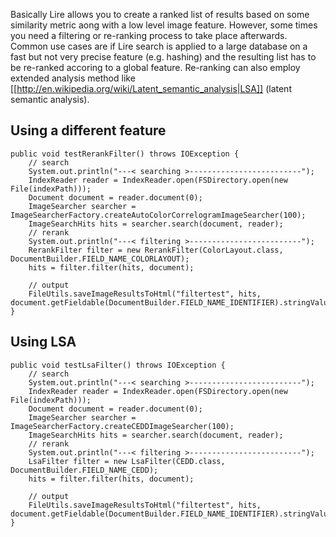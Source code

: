 Basically Lire allows you to create a ranked list of results based on some similarity metric aong with a low level image feature. However, some times you need a filtering or re-ranking process to take place afterwards. Common use cases are if Lire search is applied to a large database on a fast but not very precise feature (e.g. hashing) and the resulting list has to be re-ranked accoring to a global feature. Re-ranking can also employ extended analysis method like [[http://en.wikipedia.org/wiki/Latent_semantic_analysis|LSA]] (latent semantic analysis).

## Using a different feature

    public void testRerankFilter() throws IOException {
        // search
        System.out.println("---< searching >-------------------------");
        IndexReader reader = IndexReader.open(FSDirectory.open(new File(indexPath)));
        Document document = reader.document(0);
        ImageSearcher searcher = ImageSearcherFactory.createAutoColorCorrelogramImageSearcher(100);
        ImageSearchHits hits = searcher.search(document, reader);
        // rerank
        System.out.println("---< filtering >-------------------------");
        RerankFilter filter = new RerankFilter(ColorLayout.class, DocumentBuilder.FIELD_NAME_COLORLAYOUT);
        hits = filter.filter(hits, document);

        // output
        FileUtils.saveImageResultsToHtml("filtertest", hits, document.getFieldable(DocumentBuilder.FIELD_NAME_IDENTIFIER).stringValue());
    }

## Using LSA


    public void testLsaFilter() throws IOException {
        // search
        System.out.println("---< searching >-------------------------");
        IndexReader reader = IndexReader.open(FSDirectory.open(new File(indexPath)));
        Document document = reader.document(0);
        ImageSearcher searcher = ImageSearcherFactory.createCEDDImageSearcher(100);
        ImageSearchHits hits = searcher.search(document, reader);
        // rerank
        System.out.println("---< filtering >-------------------------");
        LsaFilter filter = new LsaFilter(CEDD.class, DocumentBuilder.FIELD_NAME_CEDD);
        hits = filter.filter(hits, document);

        // output
        FileUtils.saveImageResultsToHtml("filtertest", hits, document.getFieldable(DocumentBuilder.FIELD_NAME_IDENTIFIER).stringValue());
    }